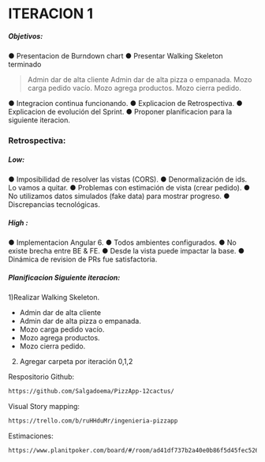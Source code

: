 # ITERACION 1
##### Objetivos:
● Presentacion de Burndown chart
● Presentar Walking Skeleton terminado
> Admin dar de alta cliente
> Admin dar de alta pizza o empanada.
> Mozo carga pedido vacío.
> Mozo agrega productos.
> Mozo cierra pedido.

● Integracion continua funcionando.
● Explicacion de Retrospectiva.
● Explicacion de evolución del Sprint.
● Proponer planificacion para la siguiente iteracion.

### Retrospectiva:
##### Low:
● Imposibilidad de resolver las vistas (CORS).
● Denormalización de ids. Lo vamos a quitar.
● Problemas con estimación de vista (crear pedido).
● No utilizamos datos simulados (fake data) para mostrar progreso.
● Discrepancias tecnológicas.
##### High :
● Implementacion Angular 6.
● Todos ambientes configurados.
● No existe brecha entre BE & FE.
● Desde la vista puede impactar la base.
● Dinámica de revision de PRs fue satisfactoria.

##### Planificacion Siguiente iteracion:
1)Realizar Walking Skeleton.
- Admin dar de alta cliente
- Admin dar de alta pizza o empanada.
- Mozo carga pedido vacío.
- Mozo agrega productos.
- Mozo cierra pedido.
2) Agregar carpeta por iteración 0,1,2

Respositorio Github:
```sh
https://github.com/Salgadoema/PizzApp-12cactus/
```
Visual Story mapping:
```sh
https://trello.com/b/ruHHduMr/ingenieria-pizzapp
```
Estimaciones:
```sh
https://www.planitpoker.com/board/#/room/ad41df737b2a40e0b86f5d45fec5265e
```

